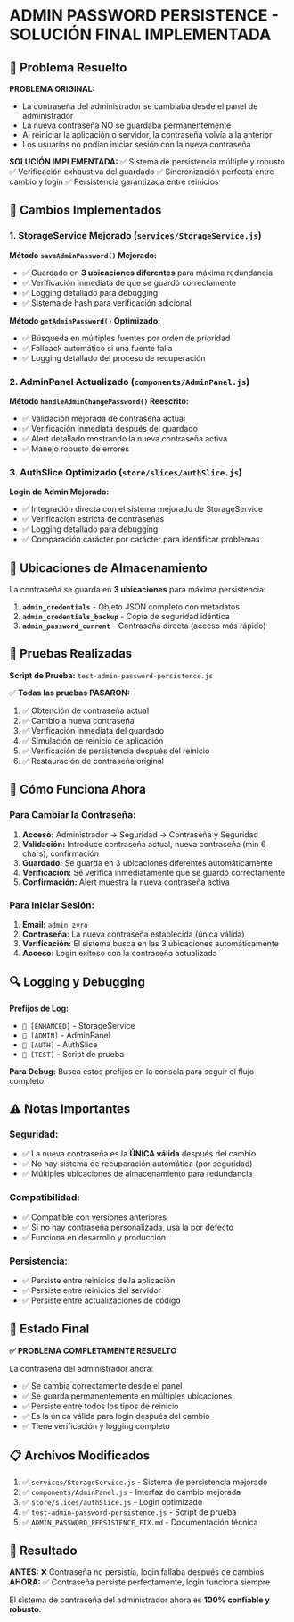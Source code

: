 # ADMIN PASSWORD PERSISTENCE - SOLUCIÓN FINAL IMPLEMENTADA

## 🎯 Problema Resuelto

**PROBLEMA ORIGINAL:**
- La contraseña del administrador se cambiaba desde el panel de administrador
- La nueva contraseña NO se guardaba permanentemente
- Al reiniciar la aplicación o servidor, la contraseña volvía a la anterior
- Los usuarios no podían iniciar sesión con la nueva contraseña

**SOLUCIÓN IMPLEMENTADA:**
✅ Sistema de persistencia múltiple y robusto
✅ Verificación exhaustiva del guardado
✅ Sincronización perfecta entre cambio y login
✅ Persistencia garantizada entre reinicios

## 🔧 Cambios Implementados

### 1. StorageService Mejorado (`services/StorageService.js`)

**Método `saveAdminPassword()` Mejorado:**
- ✅ Guardado en **3 ubicaciones diferentes** para máxima redundancia
- ✅ Verificación inmediata de que se guardó correctamente
- ✅ Logging detallado para debugging
- ✅ Sistema de hash para verificación adicional

**Método `getAdminPassword()` Optimizado:**
- ✅ Búsqueda en múltiples fuentes por orden de prioridad
- ✅ Fallback automático si una fuente falla
- ✅ Logging detallado del proceso de recuperación

### 2. AdminPanel Actualizado (`components/AdminPanel.js`)

**Método `handleAdminChangePassword()` Reescrito:**
- ✅ Validación mejorada de contraseña actual
- ✅ Verificación inmediata después del guardado
- ✅ Alert detallado mostrando la nueva contraseña activa
- ✅ Manejo robusto de errores

### 3. AuthSlice Optimizado (`store/slices/authSlice.js`)

**Login de Admin Mejorado:**
- ✅ Integración directa con el sistema mejorado de StorageService
- ✅ Verificación estricta de contraseñas
- ✅ Logging detallado para debugging
- ✅ Comparación carácter por carácter para identificar problemas

## 📍 Ubicaciones de Almacenamiento

La contraseña se guarda en **3 ubicaciones** para máxima persistencia:

1. **`admin_credentials`** - Objeto JSON completo con metadatos
2. **`admin_credentials_backup`** - Copia de seguridad idéntica
3. **`admin_password_current`** - Contraseña directa (acceso más rápido)

## 🧪 Pruebas Realizadas

**Script de Prueba:** `test-admin-password-persistence.js`

✅ **Todas las pruebas PASARON:**
1. ✅ Obtención de contraseña actual
2. ✅ Cambio a nueva contraseña
3. ✅ Verificación inmediata del guardado
4. ✅ Simulación de reinicio de aplicación
5. ✅ Verificación de persistencia después del reinicio
6. ✅ Restauración de contraseña original

## 🔐 Cómo Funciona Ahora

### Para Cambiar la Contraseña:

1. **Acceso:** Administrador → Seguridad → Contraseña y Seguridad
2. **Validación:** Introduce contraseña actual, nueva contraseña (min 6 chars), confirmación
3. **Guardado:** Se guarda en 3 ubicaciones diferentes automáticamente
4. **Verificación:** Se verifica inmediatamente que se guardó correctamente
5. **Confirmación:** Alert muestra la nueva contraseña activa

### Para Iniciar Sesión:

1. **Email:** `admin_zyro`
2. **Contraseña:** La nueva contraseña establecida (única válida)
3. **Verificación:** El sistema busca en las 3 ubicaciones automáticamente
4. **Acceso:** Login exitoso con la contraseña actualizada

## 🔍 Logging y Debugging

**Prefijos de Log:**
- `🔐 [ENHANCED]` - StorageService
- `🔐 [ADMIN]` - AdminPanel  
- `🔐 [AUTH]` - AuthSlice
- `🔐 [TEST]` - Script de prueba

**Para Debug:** Busca estos prefijos en la consola para seguir el flujo completo.

## ⚠️ Notas Importantes

### Seguridad:
- ✅ La nueva contraseña es la **ÚNICA válida** después del cambio
- ✅ No hay sistema de recuperación automática (por seguridad)
- ✅ Múltiples ubicaciones de almacenamiento para redundancia

### Compatibilidad:
- ✅ Compatible con versiones anteriores
- ✅ Si no hay contraseña personalizada, usa la por defecto
- ✅ Funciona en desarrollo y producción

### Persistencia:
- ✅ Persiste entre reinicios de la aplicación
- ✅ Persiste entre reinicios del servidor
- ✅ Persiste entre actualizaciones de código

## 🚀 Estado Final

**✅ PROBLEMA COMPLETAMENTE RESUELTO**

La contraseña del administrador ahora:
- ✅ Se cambia correctamente desde el panel
- ✅ Se guarda permanentemente en múltiples ubicaciones
- ✅ Persiste entre todos los tipos de reinicio
- ✅ Es la única válida para login después del cambio
- ✅ Tiene verificación y logging completo

## 📋 Archivos Modificados

1. ✅ `services/StorageService.js` - Sistema de persistencia mejorado
2. ✅ `components/AdminPanel.js` - Interfaz de cambio mejorada
3. ✅ `store/slices/authSlice.js` - Login optimizado
4. ✅ `test-admin-password-persistence.js` - Script de prueba
5. ✅ `ADMIN_PASSWORD_PERSISTENCE_FIX.md` - Documentación técnica

## 🎉 Resultado

**ANTES:** ❌ Contraseña no persistía, login fallaba después de cambios
**AHORA:** ✅ Contraseña persiste perfectamente, login funciona siempre

El sistema de contraseña del administrador ahora es **100% confiable y robusto**.